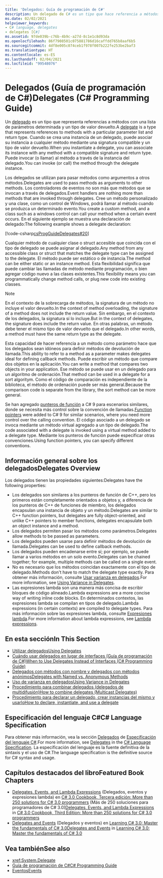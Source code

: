 ```yaml
---
title: 'Delegados: Guía de programación de C#'
description: Un delegado de C# es un tipo que hace referencia a métodos con una lista de parámetros y un tipo de valor devuelto. Los delegados se utilizan para pasar métodos como argumentos a otros métodos.
ms.date: 02/02/2021
helpviewer_keywords:
- C# language, delegates
- delegates [C#]
ms.assetid: 97de039b-c76b-4b9c-a27d-8c1e1c8d93da
ms.openlocfilehash: 86f7908501c075881786d16caffdd765b8aaf6b5
ms.sourcegitcommit: 4df8e005c074ceb1f978f007b222fe253be2baf3
ms.translationtype: HT
ms.contentlocale: es-ES
ms.lasthandoff: 02/04/2021
ms.locfileid: "99548076"
---
```

# <a name="delegates-c-programming-guide"></a><span data-ttu-id="6da60-104">Delegados (Guía de programación de C#)</span><span class="sxs-lookup"><span data-stu-id="6da60-104">Delegates (C# Programming Guide)</span></span>

<span data-ttu-id="6da60-105">Un [delegado](../../language-reference/builtin-types/reference-types.md) es un tipo que representa referencias a métodos con una lista de parámetros determinada y un tipo de valor devuelto.</span><span class="sxs-lookup"><span data-stu-id="6da60-105">A [delegate](../../language-reference/builtin-types/reference-types.md) is a type that represents references to methods with a particular parameter list and return type.</span></span> <span data-ttu-id="6da60-106">Cuando se crea una instancia de un delegado, puede asociar su instancia a cualquier método mediante una signatura compatible y un tipo de valor devuelto.</span><span class="sxs-lookup"><span data-stu-id="6da60-106">When you instantiate a delegate, you can associate its instance with any method with a compatible signature and return type.</span></span> <span data-ttu-id="6da60-107">Puede invocar (o llamar) al método a través de la instancia del delegado.</span><span class="sxs-lookup"><span data-stu-id="6da60-107">You can invoke (or call) the method through the delegate instance.</span></span>

<span data-ttu-id="6da60-108">Los delegados se utilizan para pasar métodos como argumentos a otros métodos.</span><span class="sxs-lookup"><span data-stu-id="6da60-108">Delegates are used to pass methods as arguments to other methods.</span></span> <span data-ttu-id="6da60-109">Los controladores de eventos no son más que métodos que se invocan a través de delegados.</span><span class="sxs-lookup"><span data-stu-id="6da60-109">Event handlers are nothing more than methods that are invoked through delegates.</span></span> <span data-ttu-id="6da60-110">Cree un método personalizado y una clase, como un control de Windows, podrá llamar al método cuando se produzca un determinado evento.</span><span class="sxs-lookup"><span data-stu-id="6da60-110">You create a custom method, and a class such as a windows control can call your method when a certain event occurs.</span></span> <span data-ttu-id="6da60-111">En el siguiente ejemplo se muestra una declaración de delegado:</span><span class="sxs-lookup"><span data-stu-id="6da60-111">The following example shows a delegate declaration:</span></span>

[!code-csharp[csProgGuideDelegates#20](~/samples/snippets/csharp/VS_Snippets_VBCSharp/csProgGuideDelegates/CS/Delegates.cs#20)]

<span data-ttu-id="6da60-112">Cualquier método de cualquier clase o struct accesible que coincida con el tipo de delegado se puede asignar al delegado.</span><span class="sxs-lookup"><span data-stu-id="6da60-112">Any method from any accessible class or struct that matches the delegate type can be assigned to the delegate.</span></span> <span data-ttu-id="6da60-113">El método puede ser estático o de instancia.</span><span class="sxs-lookup"><span data-stu-id="6da60-113">The method can be either static or an instance method.</span></span> <span data-ttu-id="6da60-114">Esta flexibilidad significa que puede cambiar las llamadas de método mediante programación, o bien agregar código nuevo a las clases existentes.</span><span class="sxs-lookup"><span data-stu-id="6da60-114">This flexibility means you can programmatically change method calls, or plug new code into existing classes.</span></span>

> [!NOTE]
> <span data-ttu-id="6da60-115">En el contexto de la sobrecarga de métodos, la signatura de un método no incluye el valor devuelto.</span><span class="sxs-lookup"><span data-stu-id="6da60-115">In the context of method overloading, the signature of a method does not include the return value.</span></span> <span data-ttu-id="6da60-116">Sin embargo, en el contexto de los delegados, la signatura sí lo incluye.</span><span class="sxs-lookup"><span data-stu-id="6da60-116">But in the context of delegates, the signature does include the return value.</span></span> <span data-ttu-id="6da60-117">En otras palabras, un método debe tener el mismo tipo de valor devuelto que el delegado.</span><span class="sxs-lookup"><span data-stu-id="6da60-117">In other words, a method must have the same return type as the delegate.</span></span>

<span data-ttu-id="6da60-118">Esta capacidad de hacer referencia a un método como parámetro hace que los delegados sean idóneos para definir métodos de devolución de llamada.</span><span class="sxs-lookup"><span data-stu-id="6da60-118">This ability to refer to a method as a parameter makes delegates ideal for defining callback methods.</span></span> <span data-ttu-id="6da60-119">Puede escribir un método que compare dos objetos en la aplicación.</span><span class="sxs-lookup"><span data-stu-id="6da60-119">You can write a method that compares two objects in your application.</span></span> <span data-ttu-id="6da60-120">Ese método se puede usar en un delegado para un algoritmo de ordenación.</span><span class="sxs-lookup"><span data-stu-id="6da60-120">That method can be used in a delegate for a sort algoritym.</span></span> <span data-ttu-id="6da60-121">Como el código de comparación es independiente de la biblioteca, el método de ordenación puede ser más general.</span><span class="sxs-lookup"><span data-stu-id="6da60-121">Because the comparison code is separate from the library, the sort method can be more general.</span></span>

<span data-ttu-id="6da60-122">Se han agregado [punteros de función](~/_csharplang/proposals/csharp-9.0/function-pointers.md) a C# 9 para escenarios similares, donde se necesita más control sobre la convención de llamadas.</span><span class="sxs-lookup"><span data-stu-id="6da60-122">[Function pointers](~/_csharplang/proposals/csharp-9.0/function-pointers.md) were added to C# 9 for similar scenarios, where you need more control over the calling convention.</span></span> <span data-ttu-id="6da60-123">El código asociado a un delegado se invoca mediante un método virtual agregado a un tipo de delegado.</span><span class="sxs-lookup"><span data-stu-id="6da60-123">The code associated with a delegate is invoked using a virtual method added to a delegate type.</span></span> <span data-ttu-id="6da60-124">Mediante los punteros de función puede especificar otras convenciones.</span><span class="sxs-lookup"><span data-stu-id="6da60-124">Using function pointers, you can specify different conventions.</span></span>

## <a name="delegates-overview"></a><span data-ttu-id="6da60-125">Información general sobre los delegados</span><span class="sxs-lookup"><span data-stu-id="6da60-125">Delegates Overview</span></span>

<span data-ttu-id="6da60-126">Los delegados tienen las propiedades siguientes:</span><span class="sxs-lookup"><span data-stu-id="6da60-126">Delegates have the following properties:</span></span>

- <span data-ttu-id="6da60-127">Los delegados son similares a los punteros de función de C++, pero los primeros están completamente orientados a objetos y, a diferencia de los punteros de C++ de funciones de miembro, los delegados encapsulan una instancia de objeto y un método.</span><span class="sxs-lookup"><span data-stu-id="6da60-127">Delegates are similar to C++ function pointers, but delegates are fully object-oriented, and unlike C++ pointers to member functions, delegates encapsulate both an object instance and a method.</span></span>
- <span data-ttu-id="6da60-128">Los delegados permiten pasar los métodos como parámetros.</span><span class="sxs-lookup"><span data-stu-id="6da60-128">Delegates allow methods to be passed as parameters.</span></span>
- <span data-ttu-id="6da60-129">Los delegados pueden usarse para definir métodos de devolución de llamada.</span><span class="sxs-lookup"><span data-stu-id="6da60-129">Delegates can be used to define callback methods.</span></span>
- <span data-ttu-id="6da60-130">Los delegados pueden encadenarse entre sí; por ejemplo, se puede llamar a varios métodos en un solo evento.</span><span class="sxs-lookup"><span data-stu-id="6da60-130">Delegates can be chained together; for example, multiple methods can be called on a single event.</span></span>
- <span data-ttu-id="6da60-131">No es necesario que los métodos coincidan exactamente con el tipo de delegado.</span><span class="sxs-lookup"><span data-stu-id="6da60-131">Methods don't have to match the delegate type exactly.</span></span> <span data-ttu-id="6da60-132">Para obtener más información, consulte [Usar varianza en delegados](../concepts/covariance-contravariance/using-variance-in-delegates.md).</span><span class="sxs-lookup"><span data-stu-id="6da60-132">For more information, see [Using Variance in Delegates](../concepts/covariance-contravariance/using-variance-in-delegates.md).</span></span>
- <span data-ttu-id="6da60-133">Las expresiones lambda son una manera más concisa de escribir bloques de código alineado.</span><span class="sxs-lookup"><span data-stu-id="6da60-133">Lambda expressions are a more concise way of writing inline code blocks.</span></span> <span data-ttu-id="6da60-134">En determinados contextos, las expresiones lambda se compilan en tipos de delegado.</span><span class="sxs-lookup"><span data-stu-id="6da60-134">Lambda expressions (in certain contexts) are compiled to delegate types.</span></span> <span data-ttu-id="6da60-135">Para más información sobre las expresiones lambda, consulte [Expresiones lambda](../../language-reference/operators/lambda-expressions.md).</span><span class="sxs-lookup"><span data-stu-id="6da60-135">For more information about lambda expressions, see [Lambda expressions](../../language-reference/operators/lambda-expressions.md).</span></span>

## <a name="in-this-section"></a><span data-ttu-id="6da60-136">En esta sección</span><span class="sxs-lookup"><span data-stu-id="6da60-136">In This Section</span></span>

- [<span data-ttu-id="6da60-137">Utilizar delegados</span><span class="sxs-lookup"><span data-stu-id="6da60-137">Using Delegates</span></span>](./using-delegates.md)
- <span data-ttu-id="6da60-138">[Cuándo usar delegados en lugar de interfaces (Guía de programación de C#)](/previous-versions/visualstudio/visual-studio-2010/ms173173(v=vs.100))</span><span class="sxs-lookup"><span data-stu-id="6da60-138">[When to Use Delegates Instead of Interfaces (C# Programming Guide)](/previous-versions/visualstudio/visual-studio-2010/ms173173(v=vs.100))</span></span>
- [<span data-ttu-id="6da60-139">Delegados con métodos con nombre y delegados con métodos anónimos</span><span class="sxs-lookup"><span data-stu-id="6da60-139">Delegates with Named vs. Anonymous Methods</span></span>](./delegates-with-named-vs-anonymous-methods.md)
- [<span data-ttu-id="6da60-140">Uso de varianza en delegados</span><span class="sxs-lookup"><span data-stu-id="6da60-140">Using Variance in Delegates</span></span>](../concepts/covariance-contravariance/using-variance-in-delegates.md)
- [<span data-ttu-id="6da60-141">Procedimiento para combinar delegados (delegados de multidifusión)</span><span class="sxs-lookup"><span data-stu-id="6da60-141">How to combine delegates (Multicast Delegates)</span></span>](./how-to-combine-delegates-multicast-delegates.md)
- [<span data-ttu-id="6da60-142">Procedimiento para declarar un delegado, crear instancias del mismo y usarlo</span><span class="sxs-lookup"><span data-stu-id="6da60-142">How to declare, instantiate, and use a delegate</span></span>](./how-to-declare-instantiate-and-use-a-delegate.md)

## <a name="c-language-specification"></a><span data-ttu-id="6da60-143">Especificación del lenguaje C#</span><span class="sxs-lookup"><span data-stu-id="6da60-143">C# Language Specification</span></span>

<span data-ttu-id="6da60-144">Para obtener más información, vea la sección [Delegados](~/_csharplang/spec/delegates.md) de [Especificación del lenguaje C#](/dotnet/csharp/language-reference/language-specification/introduction).</span><span class="sxs-lookup"><span data-stu-id="6da60-144">For more information, see [Delegates](~/_csharplang/spec/delegates.md) in the [C# Language Specification](/dotnet/csharp/language-reference/language-specification/introduction).</span></span> <span data-ttu-id="6da60-145">La especificación del lenguaje es la fuente definitiva de la sintaxis y el uso de C#.</span><span class="sxs-lookup"><span data-stu-id="6da60-145">The language specification is the definitive source for C# syntax and usage.</span></span>

## <a name="featured-book-chapters"></a><span data-ttu-id="6da60-146">Capítulos destacados del libro</span><span class="sxs-lookup"><span data-stu-id="6da60-146">Featured Book Chapters</span></span>

- <span data-ttu-id="6da60-147">[Delegates, Events, and Lambda Expressions](/previous-versions/visualstudio/visual-studio-2008/ff518994(v=orm.10)) (Delegados, eventos y expresiones lambda) en [C# 3.0 Cookbook, Tercera edición: More than 250 solutions for C# 3.0 programmers](/previous-versions/visualstudio/visual-studio-2008/ff518995(v=orm.10)) (Más de 250 soluciones para programadores de C# 3.0)</span><span class="sxs-lookup"><span data-stu-id="6da60-147">[Delegates, Events, and Lambda Expressions](/previous-versions/visualstudio/visual-studio-2008/ff518994(v=orm.10)) in [C# 3.0 Cookbook, Third Edition: More than 250 solutions for C# 3.0 programmers](/previous-versions/visualstudio/visual-studio-2008/ff518995(v=orm.10))</span></span>
- <span data-ttu-id="6da60-148">[Delegates and Events](/previous-versions/visualstudio/visual-studio-2008/ff652490(v=orm.10)) (Delegados y eventos) en [Learning C# 3.0: Master the fundamentals of C# 3.0](/previous-versions/visualstudio/visual-studio-2008/ff652493(v=orm.10))</span><span class="sxs-lookup"><span data-stu-id="6da60-148">[Delegates and Events](/previous-versions/visualstudio/visual-studio-2008/ff652490(v=orm.10)) in [Learning C# 3.0: Master the fundamentals of C# 3.0](/previous-versions/visualstudio/visual-studio-2008/ff652493(v=orm.10))</span></span>

## <a name="see-also"></a><span data-ttu-id="6da60-149">Vea también</span><span class="sxs-lookup"><span data-stu-id="6da60-149">See also</span></span>

- <xref:System.Delegate>
- [<span data-ttu-id="6da60-150">Guía de programación de C#</span><span class="sxs-lookup"><span data-stu-id="6da60-150">C# Programming Guide</span></span>](../index.md)
- [<span data-ttu-id="6da60-151">Eventos</span><span class="sxs-lookup"><span data-stu-id="6da60-151">Events</span></span>](../events/index.md)
